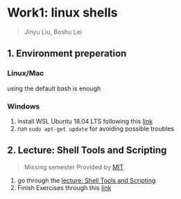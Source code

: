 # Work1: linux shells
> Jinyu Liu, Boshu Lei
## 1. Environment preperation
### Linux/Mac
using the default bash is enough
### Windows
1. install WSL Ubuntu 18.04 LTS following this [link](https://zhuanlan.zhihu.com/p/148800268)
2. run `sudo apt-get update` for avoiding possible troubles

## 2. Lecture: Shell Tools and Scripting
> Missing semester Provided by [MIT](https://missing.csail.mit.edu/)

1. go through the [lecture: Shell Tools and Scripting](https://www.bilibili.com/video/BV1x7411H7wa?p=2)
2. Finish Exercises through this [link](https://wj.qq.com/s2/8278954/50aa)
